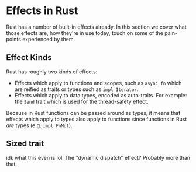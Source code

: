 # Effects in Rust

Rust has a number of built-in effects already. In this section we cover what
those effects are, how they're in use today, touch on some of the pain-points
experienced by them.

## Effect Kinds

Rust has roughly two kinds of effects:

- Effects which apply to functions and scopes, such as `async fn` which are
reified as traits or types such as `impl Iterator`.
- Effects which apply to data types, encoded as auto-traits. For example: the `Send` trait which is used for the thread-safety effect.

Because in Rust functions can be passed around as types, it means that effects
which apply to types also apply to functions since functions in Rust _are_ types
(e.g.  `impl FnMut`).


## Sized trait

idk what this even is lol. The "dynamic dispatch" effect? Probably more than that.
